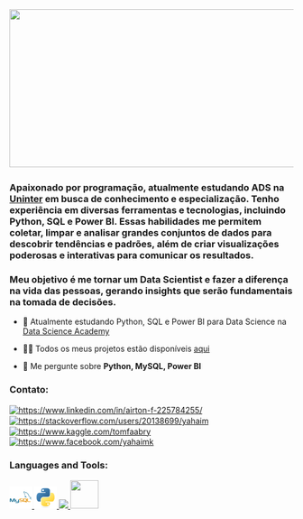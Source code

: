 <img src="https://user-images.githubusercontent.com/110841289/234858604-cf0de1df-fd87-45c0-ae78-157fcaed8d6a.gif" width="900" height="280">
<br>
<h3> Apaixonado por programação, atualmente estudando ADS na <a href="https://www.uninter.com/graduacao-ead/?msclkid=310b9df4a1cd1ec39d4bf9fff10c0a5f&utm_source=bing&utm_medium=cpc&utm_campaign=%5BGRAD_EAD%5D%5BBing%5D%5BConversao%5D%5BGeral%5D%5BAlways_On%5D&utm_term=uninter&utm_content=Uninter%20(Novo)">Uninter</a> em busca de conhecimento e especialização. Tenho experiência em diversas ferramentas e tecnologias, incluindo Python, SQL e Power BI. Essas habilidades me permitem coletar, limpar e analisar grandes conjuntos de dados para descobrir tendências e padrões, além de criar visualizações poderosas e interativas para comunicar os resultados.</h3>

<h3> Meu objetivo é me tornar um Data Scientist e fazer a diferença na vida das pessoas, gerando insights que serão fundamentais na tomada de decisões.</h3>

- 🌱 Atualmente estudando Python, SQL e Power BI para Data Science na <a href="https://www.datascienceacademy.com.br/start"> Data Science Academy </a> 

- 👨‍💻 Todos os meus projetos estão disponíveis <a href="https://github.com/Faabry?tab=repositories">aqui</a>

- 💬 Me pergunte sobre **Python, MySQL, Power BI**




<h3 align="left">Contato:</h3>
<p align="left">
<a href="https://www.linkedin.com/in/airton-f-225784255/" target="blank"><img align="center" src="https://raw.githubusercontent.com/rahuldkjain/github-profile-readme-generator/master/src/images/icons/Social/linked-in-alt.svg" alt="https://www.linkedin.com/in/airton-f-225784255/" height="30" width="40" /></a>
<a href="https://stackoverflow.com/users/https://stackoverflow.com/users/20138699/yahaim" target="blank"><img align="center" src="https://raw.githubusercontent.com/rahuldkjain/github-profile-readme-generator/master/src/images/icons/Social/stack-overflow.svg" alt="https://stackoverflow.com/users/20138699/yahaim" height="30" width="40" /></a>
<a href="https://www.kaggle.com/tomfaabry" target="blank"><img align="center" src="https://raw.githubusercontent.com/rahuldkjain/github-profile-readme-generator/master/src/images/icons/Social/kaggle.svg" alt="https://www.kaggle.com/tomfaabry" height="30" width="40" /></a>
<a href="https://www.instagram.com/faa_bry/" target="blank"><img align="center" src="https://user-images.githubusercontent.com/110841289/227697828-6a70387e-5489-4540-ab65-97c179788a58.png" alt="https://www.facebook.com/yahaimk" height="40" width="40" /></a>
</p>

<h3 align="left">Languages and Tools:</h3>
<p align="left"> <a href="https://www.mysql.com/" target="_blank" rel="noreferrer"> <img src="https://raw.githubusercontent.com/devicons/devicon/master/icons/mysql/mysql-original-wordmark.svg" alt="mysql" width="40" height="40"/> </a> <a href="https://www.python.org" target="_blank" rel="noreferrer"> <img src="https://raw.githubusercontent.com/devicons/devicon/master/icons/python/python-original.svg" alt="python" width="40" height="40"/> </a> 
<a href="https://app.powerbi.com/"><img src="https://user-images.githubusercontent.com/110841289/224362925-4ff995f3-b671-4c63-840f-9da81e592216.jpg" height=40>
  </a> <a href="https://developer.mozilla.org/en-US/docs/web/html"><img src="https://user-images.githubusercontent.com/110841289/234860938-49872de0-fa69-4221-809b-d725e82f5014.png" width="50" height="50"><a/></p>





